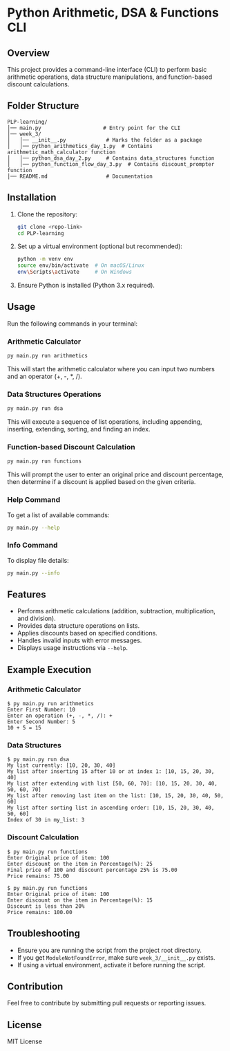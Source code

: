 # Python Arithmetic, DSA & Functions CLI

## Overview
This project provides a command-line interface (CLI) to perform basic arithmetic operations, data structure manipulations, and function-based discount calculations.

## Folder Structure
```
PLP-learning/
│── main.py                    # Entry point for the CLI
│── week_3/
│   │── __init__.py             # Marks the folder as a package
│   │── python_arithmetics_day_1.py  # Contains arithmetic_math_calculator function
│   │── python_dsa_day_2.py     # Contains data_structures function
│   │── python_function_flow_day_3.py  # Contains discount_prompter function
│── README.md                   # Documentation
```

## Installation
1. Clone the repository:
   ```sh
   git clone <repo-link>
   cd PLP-learning
   ```
2. Set up a virtual environment (optional but recommended):
   ```sh
   python -m venv env
   source env/bin/activate  # On macOS/Linux
   env\Scripts\activate     # On Windows
   ```
3. Ensure Python is installed (Python 3.x required).

## Usage
Run the following commands in your terminal:

### Arithmetic Calculator
```sh
py main.py run arithmetics
```
This will start the arithmetic calculator where you can input two numbers and an operator (+, -, *, /).

### Data Structures Operations
```sh
py main.py run dsa
```
This will execute a sequence of list operations, including appending, inserting, extending, sorting, and finding an index.

### Function-based Discount Calculation
```sh
py main.py run functions
```
This will prompt the user to enter an original price and discount percentage, then determine if a discount is applied based on the given criteria.

### Help Command
To get a list of available commands:
```sh
py main.py --help
```

### Info Command
To display file details:
```sh
py main.py --info
```

## Features
- Performs arithmetic calculations (addition, subtraction, multiplication, and division).
- Provides data structure operations on lists.
- Applies discounts based on specified conditions.
- Handles invalid inputs with error messages.
- Displays usage instructions via `--help`.

## Example Execution
### Arithmetic Calculator
```
$ py main.py run arithmetics
Enter First Number: 10
Enter an operation (+, -, *, /): +
Enter Second Number: 5
10 + 5 = 15
```

### Data Structures
```
$ py main.py run dsa
My list currently: [10, 20, 30, 40]
My list after inserting 15 after 10 or at index 1: [10, 15, 20, 30, 40]
My list after extending with list [50, 60, 70]: [10, 15, 20, 30, 40, 50, 60, 70]
My list after removing last item on the list: [10, 15, 20, 30, 40, 50, 60]
My list after sorting list in ascending order: [10, 15, 20, 30, 40, 50, 60]
Index of 30 in my_list: 3
```

### Discount Calculation
```
$ py main.py run functions
Enter Original price of item: 100
Enter discount on the item in Percentage(%): 25
Final price of 100 and discount percentage 25% is 75.00
Price remains: 75.00
```

```
$ py main.py run functions
Enter Original price of item: 100
Enter discount on the item in Percentage(%): 15
Discount is less than 20%
Price remains: 100.00
```

## Troubleshooting
- Ensure you are running the script from the project root directory.
- If you get `ModuleNotFoundError`, make sure `week_3/__init__.py` exists.
- If using a virtual environment, activate it before running the script.

## Contribution
Feel free to contribute by submitting pull requests or reporting issues.

## License
MIT License

